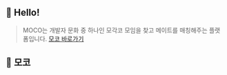 ## 🙌 Hello!
> MOCO는 개발자 문화 중 하나인 모각코 모임을 찾고 메이트를 매칭해주는 플랫폼입니다.
> [모코 바로가기](https://mo-co.vercel.app/)

## 🔎 모코 





